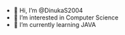 - 👋 Hi, I’m @DinukaS2004
- 👀 I’m interested in Computer Science
- 🌱 I’m currently learning JAVA
  

<!---
DinukaS2004/DinukaS2004 is a ✨ special ✨ repository because its `README.md` (this file) appears on your GitHub profile.
You can click the Preview link to take a look at your changes.
--->
